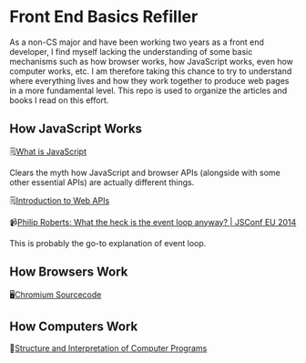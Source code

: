 # Front End Basics Refiller
As a non-CS major and have been working two years as a front end developer, I find myself lacking the understanding of some basic mechanisms such as how browser works, how JavaScript works, even how computer works, etc. I am therefore taking this chance to try to understand where everything lives and how they work together to produce web pages in a more fundamental level. This repo is used to organize the articles and books I read on this effort.

## How JavaScript Works

🗒️[What is JavaScript](https://developer.mozilla.org/en-US/docs/Learn/JavaScript/First_steps/What_is_JavaScript)

Clears the myth how JavaScript and browser APIs (alongside with some other essential APIs) are actually different things.

🗒️[Introduction to Web APIs](https://developer.mozilla.org/en-US/docs/Learn/JavaScript/Client-side_web_APIs/Introduction)

📹[Philip Roberts: What the heck is the event loop anyway? | JSConf EU 2014](https://www.youtube.com/watch?v=8aGhZQkoFbQ)

This is probably the go-to explanation of event loop.

## How Browsers Work

🖥[Chromium Sourcecode](https://github.com/chromium/chromium)

## How Computers Work

📖[Structure and Interpretation of Computer Programs](https://mitpress.mit.edu/sicp/full-text/book/book.html)
